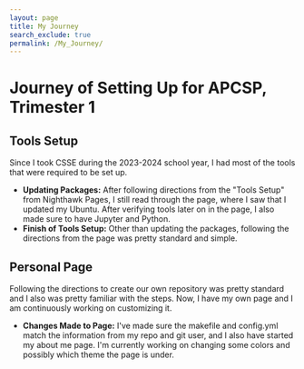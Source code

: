 ```yaml
---
layout: page
title: My Journey
search_exclude: true
permalink: /My_Journey/
---
```

# Journey of Setting Up for APCSP, Trimester 1
## Tools Setup
Since I took CSSE during the 2023-2024 school year, I had most of the tools that were required to be set up. 
- **Updating Packages:**
After following directions from the "Tools Setup" from Nighthawk Pages, I still read through the page, where I saw that I updated my Ubuntu. After verifying tools later on in the page, I also made sure to have Jupyter and Python.
- **Finish of Tools Setup:**
Other than updating the packages, following the directions from the page was pretty standard and simple.

## Personal Page
Following the directions to create our own repository was pretty standard and I also was pretty familiar with the steps. Now, I have my own page and I am continuously working on customizing it. 
- **Changes Made to Page:** 
I've made sure the makefile and config.yml match the information from my repo and git user, and I also have started my about me page. I'm currently working on changing some colors and possibly which theme the page is under.

